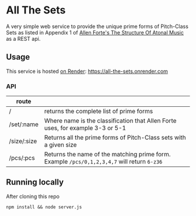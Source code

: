 # All The Sets

A very simple web service to provide the unique prime forms of Pitch-Class Sets
as listed in Appendix 1 of [Allen Forte's The Structure Of Atonal
Music](https://books.google.de/books/about/The_Structure_of_Atonal_Music.html?id=j9aV2JYHY4AC&redir_esc=y)
as a REST api. 

## Usage

This service is hosted [on Render](https://all-the-sets.onrender.com): https://all-the-sets.onrender.com

### API
| route | |
|--|--|
| / | returns the complete list of prime forms |
| /set/:name | Where name is the classification that Allen Forte uses, for example 3-3 or 5-1 | 
| /size/:size | Returns all the prime forms of Pitch-Class sets with a given size | 
| /pcs/:pcs | Returns the name of the matching prime form. Example `/pcs/0,1,2,3,4,7` will return `6-z36` |

## Running locally
After cloning this repo
```
npm install && node server.js
```

